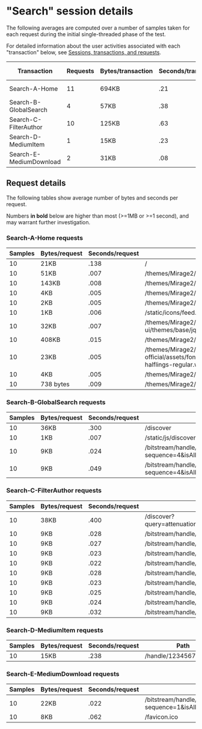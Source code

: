 # "Search" session details

The following averages are computed over a number of samples taken for each request during
the initial single-threaded phase of the test.

For detailed information about the user activities associated with each "transaction" below,
see [Sessions, transactions, and requests](../../../doc/sessions).

Transaction | Requests | Bytes/transaction | Seconds/transaction | Request details
-|-|-|-|-
Search-A-Home | 11 | 694KB | .21 | [See below](#search-a-home-requests)
Search-B-GlobalSearch | 4 | 57KB | .38 | [See below](#search-b-globalsearch-requests)
Search-C-FilterAuthor | 10 | 125KB | .63 | [See below](#search-c-filterauthor-requests)
Search-D-MediumItem | 1 | 15KB | .23 | [See below](#search-d-mediumitem-requests)
Search-E-MediumDownload | 2 | 31KB | .08 | [See below](#search-e-mediumdownload-requests)

## Request details

The following tables show average number of bytes and seconds per request.

Numbers **in bold** below are higher than most (>=1MB or >=1 second), and may warrant further investigation.


### Search-A-Home requests

Samples | Bytes/request | Seconds/request | Path
-|-|-|-
10 | 21KB | .138 | / |
10 | 51KB | .007 | /themes/Mirage2/vendor/modernizr/modernizr.js |
10 | 143KB | .008 | /themes/Mirage2/styles/main.css |
10 | 4KB | .005 | /themes/Mirage2/images/DSpace-logo-line.svg |
10 | 2KB | .005 | /themes/Mirage2/images/atmire-logo-small.svg |
10 | 1KB | .006 | /static/icons/feed.png |
10 | 32KB | .007 | /themes/Mirage2/vendor/jquery-ui/themes/base/jquery-ui.css |
10 | 408KB | .015 | /themes/Mirage2/scripts/theme.js |
10 | 23KB | .005 | /themes/Mirage2/vendor/bootstrap-sass-official/assets/fonts/bootstrap/glyphicons-halflings-regular.woff |
10 | 4KB | .005 | /themes/Mirage2/images/apple-touch-icon.png |
10 | 738 bytes | .009 | /themes/Mirage2/images/favicon.ico |

### Search-B-GlobalSearch requests

Samples | Bytes/request | Seconds/request | Path
-|-|-|-
10 | 36KB | .300 | /discover |
10 | 1KB | .007 | /static/js/discovery/discovery-results.js |
10 | 9KB | .024 | /bitstream/handle/123456789/22826/text.pdf.jpg?sequence=4&isAllowed=y |
10 | 9KB | .049 | /bitstream/handle/123456789/29601/text.pdf.jpg?sequence=4&isAllowed=y |

### Search-C-FilterAuthor requests

Samples | Bytes/request | Seconds/request | Path
-|-|-|-
10 | 38KB | .400 | /discover?query=attenuation&filtertype=author&filter_relational_operator=equals&filter=Bushy+Cylinder+Head |
10 | 9KB | .028 | /bitstream/handle/123456789/31512/text.pdf.jpg?sequence=4&isAllowed=y |
10 | 9KB | .027 | /bitstream/handle/123456789/8988/text.pdf.jpg?sequence=13&isAllowed=y |
10 | 9KB | .023 | /bitstream/handle/123456789/26650/text.pdf.jpg?sequence=4&isAllowed=y |
10 | 9KB | .022 | /bitstream/handle/123456789/31422/text.pdf.jpg?sequence=4&isAllowed=y |
10 | 9KB | .028 | /bitstream/handle/123456789/13758/text.pdf.jpg?sequence=13&isAllowed=y |
10 | 9KB | .023 | /bitstream/handle/123456789/19011/text.pdf.jpg?sequence=4&isAllowed=y |
10 | 9KB | .025 | /bitstream/handle/123456789/18063/text.pdf.jpg?sequence=4&isAllowed=y |
10 | 9KB | .024 | /bitstream/handle/123456789/25059/text.pdf.jpg?sequence=4&isAllowed=y |
10 | 9KB | .032 | /bitstream/handle/123456789/19822/text.pdf.jpg?sequence=4&isAllowed=y |

### Search-D-MediumItem requests

Samples | Bytes/request | Seconds/request | Path
-|-|-|-
10 | 15KB | .238 | /handle/123456789/8988 |

### Search-E-MediumDownload requests

Samples | Bytes/request | Seconds/request | Path
-|-|-|-
10 | 22KB | .022 | /bitstream/handle/123456789/8988/text.pdf?sequence=1&isAllowed=y |
10 | 8KB | .062 | /favicon.ico |
